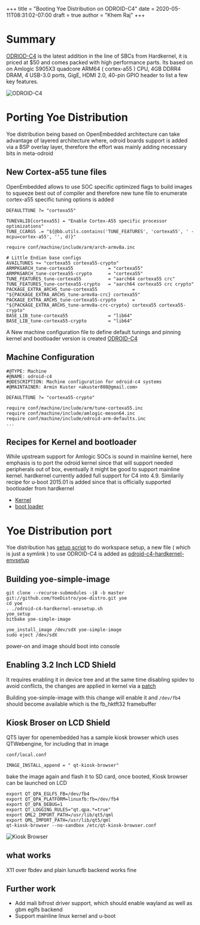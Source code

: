 +++
title = "Booting Yoe Distribution on ODROID-C4"
date = 2020-05-11T08:31:02-07:00
draft = true
author = "Khem Raj"
+++

# Summary

[ODRIOD-C4](https://www.hardkernel.com/shop/odroid-c4/)
is the latest addition in the line of SBCs from Hardkernel, it is priced at $50
and comes packed with high performance parts. Its based on on Amlogic S905X3 quadcore ARM64
( cortex-a55 ) CPU, 4GB DDRR4 DRAM, 4 USB-3.0 ports, GigE, HDMI 2.0, 40-pin GPIO header to
list a few key features.

![ODROID-C4](/images/posts/2020-05-11_Booting-Yoe-in-ODROID-C4/C4-board4h.jpg )

# Porting Yoe Distribution

Yoe distribution being based on OpenEmbedded architecture can take advantage of layered architecture
where, odroid boards support is added via a BSP overlay layer, therefore the effort was mainly adding
necessary bits in meta-odroid

## New Cortex-a55 tune files

OpenEmbedded allows to use SOC specific optimized flags to build images to squeeze best out of compiler
and therefore new tune file to enumerate cortex-a55 specific tuning options is added

```
DEFAULTTUNE ?= "cortexa55"

TUNEVALID[cortexa55] = "Enable Cortex-A55 specific processor optimizations"
TUNE_CCARGS .= "${@bb.utils.contains('TUNE_FEATURES', 'cortexa55', ' -mcpu=cortex-a55', '', d)}"

require conf/machine/include/arm/arch-armv8a.inc

# Little Endian base configs
AVAILTUNES += "cortexa55 cortexa55-crypto"
ARMPKGARCH_tune-cortexa55             = "cortexa55"
ARMPKGARCH_tune-cortexa55-crypto      = "cortexa55"
TUNE_FEATURES_tune-cortexa55          = "aarch64 cortexa55 crc"
TUNE_FEATURES_tune-cortexa55-crypto   = "aarch64 cortexa55 crc crypto"
PACKAGE_EXTRA_ARCHS_tune-cortexa55             = "${PACKAGE_EXTRA_ARCHS_tune-armv8a-crc} cortexa55"
PACKAGE_EXTRA_ARCHS_tune-cortexa55-crypto      = "${PACKAGE_EXTRA_ARCHS_tune-armv8a-crc-crypto} cortexa55 cortexa55-crypto"
BASE_LIB_tune-cortexa55               = "lib64"
BASE_LIB_tune-cortexa55-crypto        = "lib64"

```

A New machine configuration file to define default tunings and pinning kernel and bootloader version is created
[ODROID-C4](http://localhost:1314/posts/2020-05-11_booting-yoe-in-odroid-c4/)
## Machine Configuration

```
#@TYPE: Machine
#@NAME: odroid-c4
#@DESCRIPTION: Machine configuration for odroid-c4 systems
#@MAINTAINER: Armin Kuster <akuster808@gmail.com>

DEFAULTTUNE ?= "cortexa55-crypto"

require conf/machine/include/arm/tune-cortexa55.inc
require conf/machine/include/amlogic-meson64.inc
require conf/machine/include/odroid-arm-defaults.inc
...

```

## Recipes for Kernel and bootloader

While upstream support for Amlogic SOCs is sound in mainline kernel, here emphasis is to port the odroid
kernel since that will support needed peripherals out of box, eventually it might be good to support mainline
kernel. hardkernel currently added full support for C4 into 4.9. Similarily recipe for u-boot 2015.01 is added
since that is officially supported bootloader from hardkernel

- [Kernel](https://github.com/akuster/meta-odroid/blob/master/recipes-kernel/linux/linux-hardkernel_6.9.bb)
- [boot loader](https://github.com/akuster/meta-odroid/blob/master/recipes-bsp/u-boot/u-boot-hardkernel_2015.01.bb)

# Yoe Distribution port

Yoe distribution has [setup script](https://github.com/YoeDistro/yoe-distro/blob/master/envsetup.sh) to do workspace
setup, a new file ( which is just a symlink ) to use ODROID-C4 is added as [odroid-c4-hardkernel-envsetup](https://github.com/YoeDistro/yoe-distro/blob/master/odroid-c4-hardkernel-envsetup.sh)

## Building yoe-simple-image

```
git clone --recurse-submodules -j8 -b master git://github.com/YoeDistro/yoe-distro.git yoe
cd yoe
. ./odroid-c4-hardkernel-envsetup.sh
yoe_setup
bitbake yoe-simple-image

yoe_install_image /dev/sdX yoe-simple-image
sudo eject /dev/sdX

```

power-on and image should boot into console

## Enabling 3.2 Inch LCD Shield

It requires enabling it in device tree and at the same time disabling spidev to avoid conflicts, the changes
are applied in kernel via a [patch](https://github.com/akuster/meta-odroid/blob/master/recipes-kernel/linux/linux-hardkernel-4.9/0001-ODROID-C4-Enable-LCD-and-Touchscreen.patch)

Building yoe-simple-image with this change will enable it and
 `/dev/fb4` should become available which is the fb_hktft32 framebuffer

## Kiosk Broser on LCD Shield

QT5 layer for openembedded has a sample kiosk browser which uses QTWebengine, for including that in image

`conf/local.conf`
```
IMAGE_INSTALL_append = " qt-kiosk-browser"

```

bake the image again and flash it to SD card,  once booted, Kiosk browser can be launched on LCD

```
export QT_QPA_EGLFS_FB=/dev/fb4
export QT_QPA_PLATFORM=linuxfb:fb=/dev/fb4
export QT_QPA_DEBUG=1
export QT_LOGGING_RULES="qt.qpa.*=true"
export QML2_IMPORT_PATH=/usr/lib/qt5/qml
export QML_IMPORT_PATH=/usr/lib/qt5/qml
qt-kiosk-browser --no-sandbox /etc/qt-kiosk-browser.conf

```

![Kiosk Browser](/images/posts/2020-05-11_Booting-Yoe-in-ODROID-C4/Meet-yoe-C4.jpg)

## what works

X11 over fbdev and plain lunuxfb backend works fine

## Further work

- Add mali bifrost driver support, which should enable wayland as well as gbm eglfs backend
- Support mainline linux kernel and u-boot
